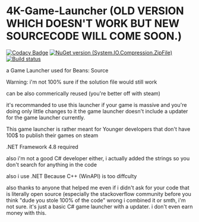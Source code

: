 # 4K-Game-Launcher (OLD VERSION WHICH DOESN'T WORK BUT NEW SOURCECODE WILL COME SOON.)
[![Codacy Badge](https://app.codacy.com/project/badge/Grade/ce19ebaa334d41cebaf002ad79e4d4de)](https://www.codacy.com/gh/Alvin4KHD-Studios/4K-Game-Launcher?utm_source=github.com&amp;utm_medium=referral&amp;utm_content=Alvin4KHD-Studios/4K-Game-Launcher&amp;utm_campaign=Badge_Grade)
[![NuGet version (System.IO.Compression.ZipFile)](https://img.shields.io/nuget/v/System.IO.Compression.ZipFile.svg?style=flat-square)](https://www.nuget.org/packages/System.IO.Compression.ZipFile/4.3.0)
[![Build status](https://ci.appveyor.com/api/projects/status/h0p379t0uid1rhfg?svg=true)](https://ci.appveyor.com/project/Alvin4KHD/4k-game-launcher)



a Game Launcher used for Beans: Source

Warning: i'm not 100% sure if the solution file would still work

can be also commerically reused (you're better off with steam)

it's recommanded to use this launcher if your game is massive and you're doing only little changes to it
the game launcher doesn't include a updater for the game launcher currently.

This game launcher is rather meant for Younger developers that don't have 100$ to publish their games on steam

.NET Framework 4.8 required

also i'm not a good C# developer either, i actually added the strings so you don't search for anything in the code 

also i use .NET Because C++ (WinAPI) is too diffculty

also thanks to anyone that helped me even if i didn't ask for your code that is literally open source (especially the stackoverflow community
before you think "dude you stole 100% of the code"
wrong i combined it or smth, i'm not sure.
it's just a basic C# game launcher with a updater.
i don't even earn money with this.
